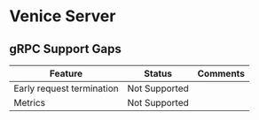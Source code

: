 Venice Server
=============


## gRPC Support Gaps

| Feature                     | Status           | Comments              |
|-----------------------------|------------------|-----------------------|
| Early request termination   | Not Supported    |                       |
| Metrics                     | Not Supported    |                       |
